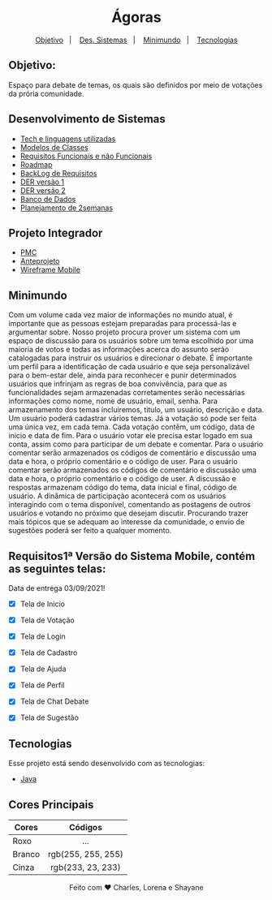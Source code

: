 <h1 align="center">Ágoras</h1> 

<p align="center">
  <a href="#objetivo">Objetivo</a>&nbsp;&nbsp;&nbsp;|&nbsp;&nbsp;&nbsp;
  <a href="#desenvolvimento-de-sistemas">Des. Sistemas</a>&nbsp;&nbsp;&nbsp;|&nbsp;&nbsp;&nbsp;
  <a href="#minimundo">Minimundo</a>&nbsp;&nbsp;&nbsp;|&nbsp;&nbsp;&nbsp;
  <a href="#tecnologias">Tecnologias</a>
</p>

## Objetivo: 
Espaço para debate de temas, os quais são definidos por meio de votações da prória comunidade.

## Desenvolvimento de Sistemas
- [Tech e linguagens utilizadas](https://docs.google.com/presentation/d/13NfGg9uX6wDPxrB7n9dv4xdxGMuL1fZP8dORHts2kFE/edit#slide=id.p)
- [Modelos de Classes](https://docs.google.com/presentation/d/1-U3jRAmNQQhDzBW3ddaMCUKH6gQq-bVBvIQWRq_2tJc/edit#slide=id.p)
- [Requisitos Funcionais e não Funcionais](https://docs.google.com/presentation/d/1jW-Cbx0AoiGDH5Zu0EbL8PuKjo8sWQ3KjcSkikphRSc/edit#slide=id.ge366d3efa5_0_8)
- [Roadmap](https://docs.google.com/presentation/d/18BQcBQpc58xfuZgjkS-_zyzDlwWoOK4J3MBIofsjHAo/edit#slide=id.p)
- [BackLog de Requisitos](https://docs.google.com/presentation/d/1jW-Cbx0AoiGDH5Zu0EbL8PuKjo8sWQ3KjcSkikphRSc/edit#slide=id.p)
- [DER versão 1](https://docs.google.com/presentation/d/1rSS3tW8vCOB5hSUD1Azbey_I8t6m8jFMYslBQ8r2H8U/edit#slide=id.gf72512d738_0_87)
- [DER versão 2](https://docs.google.com/presentation/d/1rSS3tW8vCOB5hSUD1Azbey_I8t6m8jFMYslBQ8r2H8U/edit#slide=id.gfcc85451d1_0_12)
- [Banco de Dados](https://docs.google.com/presentation/d/1CrR9VVsL2LR1gIJw46n70WQc1p43m60OOj6Z2XKNYRA/edit#slide=id.p)
- [Planejamento de 2semanas](https://docs.google.com/presentation/d/1HCZcKTDFiOLWNo3-g1Tg_H0uJ6kc4tJNJN0-eRCLJM4/edit#slide=id.p)


## Projeto Integrador 
- [PMC](https://docs.google.com/presentation/d/16kT38kjHIuf2yD1MX85rqYa5F9df-fTbPv3vTfjTOHM/edit#slide=id.ge20873777b_0_0)
- [Anteprojeto](https://docs.google.com/document/d/1fuNOEOHj0LNzbvmBoJK5MR2G2ofqRloSDvxdeDUlo48/edit)
- [Wireframe Mobile](https://docs.google.com/presentation/d/1FH3wKA5VDobz2nH1XQn04hySsuKiL8jbI8FPiBvk_LE/edit#slide=id.gfcc268c88d_0_180)


## Minimundo 
Com um volume cada vez maior de informações no mundo atual, é importante que as pessoas estejam preparadas para processá-las e argumentar sobre. Nosso projeto procura prover um sistema com um espaço de discussão para os usuários sobre um tema escolhido por uma maioria de votos e todas as informações acerca do assunto serão catalogadas para instruir os usuários e direcionar o debate. É importante um perfil para a identificação de cada usuário e que seja personalizável para o bem-estar dele, ainda para reconhecer e punir determinados usuários que infrinjam as regras de boa convivência, para que as funcionalidades sejam armazenadas corretamentes serão necessárias informações como nome, nome de usuário, email, senha. Para armazenamento dos temas incluiremos, titulo, um usuário, descrição e data. Um usuário poderá cadastrar vários temas. Já a votação só pode ser feita uma única vez, em cada tema. Cada votação contêm, um código, data de inicio e data de fim. Para o usuário votar ele precisa estar logado em sua conta, assim como para participar de um debate e comentar. Para o usuário comentar serão armazenados os códigos de comentário e discussão uma data e hora, o próprio comentário e o código de user. Para o usuário comentar serão armazenados os códigos de comentário e discussão uma data e hora, o próprio comentário e o código de user. A discussão e respostas armazenam código do tema, data inicial e final, código de usuário. A dinâmica de participação acontecerá com os usuários interagindo com o tema disponível, comentando as postagens de outros usuários e votando no próximo que desejam discutir. Procurando trazer mais tópicos que se adequam ao interesse da comunidade, o envio de sugestões poderá ser feito a qualquer momento. 


## Requisitos1ª Versão do Sistema Mobile, contém as seguintes telas:
Data de entrega 03/09/2021!
- [x] Tela de Inicio
- [x] Tela de Votação
- [x] Tela de Login
- [x] Tela de Cadastro
- [x] Tela de Ajuda
- [x] Tela de Perfil
- [x] Tela de Chat Debate
- [x] Tela de Sugestão


## Tecnologias 

Esse projeto está sendo desenvolvido com as tecnologias:

- [Java](https://www.java.com/pt-BR/)


## Cores Principais 
|  Cores   |     Códigos      |
|----------|:---------------: |
|   Roxo   | ... | 
|  Branco  |rgb(255, 255, 255)|  
|  Cinza   |rgb(233, 23, 233) |   


<p align="center">
Feito com ♥ Charles, Lorena e Shayane 
</p>
